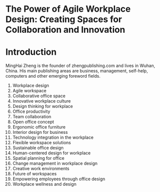 # The Power of Agile Workplace Design: Creating Spaces for Collaboration and Innovation

# Introduction



MingHai Zheng is the founder of zhengpublishing.com and lives in Wuhan, China. His main publishing areas are business, management, self-help, computers and other emerging foreword fields.



1. Workplace design
2. Agile workspace
3. Collaborative office space
4. Innovative workplace culture
5. Design thinking for workplace
6. Office productivity
7. Team collaboration
8. Open office concept
9. Ergonomic office furniture
10. Interior design for business
11. Technology integration in the workplace
12. Flexible workspace solutions
13. Sustainable office design
14. Human-centered design for workplace
15. Spatial planning for office
16. Change management in workplace design
17. Creative work environments
18. Future of workspaces
19. Empowering employees through office design
20. Workplace wellness and design

